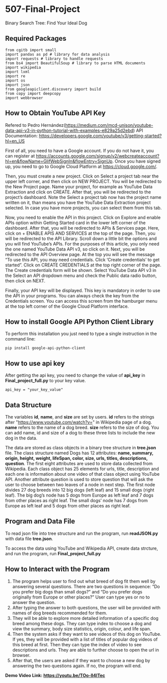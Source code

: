 # 507-Final-Project
Binary Search Tree: Find Your Ideal Dog

## Required Packages
    from cgitb import small
    import pandas as pd # library for data analysis
    import requests # library to handle requests
    from bs4 import BeautifulSoup # library to parse HTML documents
    import wikipedia
    import lxml
    import re
    import os
    import json
    from googleapiclient.discovery import build
    from copy import deepcopy
    import webbrowser

## How to Obtain YouTube API Key
Refered to Pedro Hernández(https://medium.com/mcd-unison/youtube-data-api-v3-in-python-tutorial-with-examples-e829a25d2ebd)
API Documentation: https://developers.google.com/youtube/v3/getting-started?hl=en_US 

First of all, you need to have a Google account. If you do not have it, you can register at https://accounts.google.com/signup/v2/webcreateaccount?hl=en&flowName=GlifWebSignIn&flowEntry=SignUp.
Once you have signed up, you need to go to Google Cloud Platform at https://cloud.google.com/.

Then, you must create a new project. Click on Select a project tab near the upper left corner, and then click on NEW PROJECT.
You will be redirected to the New Project page. Name your project, for example as YouTube Data Extraction and click on CREATE.
After that, you will be redirected to the project’s dashboard. Note the Select a project tab now has the project name written on it, than means you have the YouTube Data Extraction project selected. In case you have more projects, you can select them from this tab.

Now, you need to enable the API in this project. Click on Explore and enable APIs option within Getting Started card in the lower left corner of the dashboard.
After that, you will be redirected to APIs & Services page. Here, click on + ENABLE APIS AND SERVICES at the top of the page.
Then, you will be redirected to the API Library. Scroll down a little bit the options and you will find YouTube’s APIs. For the purposes of this article, you only need the one named YouTube Data API v3, so click on it.
Next, you will be redirected to the API Overview page. At the top you will see the message “To use this API, you may need credentials. Click ‘Create credentials’ to get started”. Click on CREATE CREDENTIALS at the top right corner of the page.
The Create credentials form will be shown. Select YouTube Data API v3 in the Select an API dropdown menu and check the Public data radio button, then click on NEXT.

Finally, your API key will be displayed. This key is mandatory in order to use the API in your programs.
You can always check the key from the Credentials screen. You can access this screen from the hamburger menu at the top left corner of the Google Cloud Platform interface.

## How to install Google API Python Client Library

To perform this installation you just need to type a single instruction in the command line:

    pip install google-api-python-client  
  
## How to use api key

After getting the api key, you need to change the value of **api_key** in **Final_project_full.py** to your key value.

    api_key = "your_key_value"
    
## Data Structure

The variables **id**, **name**, and **size** are set by users. 
**id** refers to the strings after "https://www.youtube.com/watch?v=" in Wikipedia page of a dog.
**name** refers to the name of a dog breed.
**size** refers to the size of dog.
You can add name, id and size of a dog to these three lists to include the new dog in the data.

The data are stored as class objects in a binary tree structure in **tree.json** file.
The class structure named Dogs has 12 attributes: **name, summary, origin, height, weight, lifeSpan, color, size, urls, titles, descriptions, question**. 
The first eight attributes are used to store data collected from Wikipedia.
Each class object has 25 elements for urls, title, description and each one is information about one video of that class object using YouTube API. 
Another attribute question is used to store question that will ask the user to choose between two leaves of a node in next step. 
The first node divides 27 dog breeds into 12 big dogs (left leaf) and 15 small dogs (right leaf). 
The big dog’s node has 5 dogs from Europe as left leaf and 7 dogs from other places as right leaf. 
The small dogs’ node has 7 dogs from Europe as left leaf and 5 dogs from other places as right leaf. 

## Program and Data File

To read json file into tree structure and run the program, run **readJSON.py** with data file **tree.json**.

To access the data using YouTube and Wikipedia API, create data strcture, and run the program, run **Final_project_full.py**

## How to Interact with the Program

1.	The program helps user to find out what breed of dog fit them well by answering several questions. There are two questions in sequence: “Do you prefer big dogs than small dogs?” and “Do you prefer dogs originally from Europe or other places?” User can type yes or no to answer the question.
2.	After typing the answer to both questions, the user will be provided with names of dog breeds recommended for them.
3.	They will be able to explore more detailed information of a specific dog breed among these dogs. They can type index to choose a dog and view the summary, body size statistics, origin, colour, and life span. 
4.	Then the system asks if they want to see videos of this dog on YouTube. If yes, they will be provided with a list of titles of popular dog videos of this breed at first. Then they can type the index of video to see descriptions and urls. They are able to further choose to open the url in browser. 
5.	After that, the users are asked if they want to choose a new dog by answering the two questions again. If no, the program will end.

**Demo Video Link: https://youtu.be/TOo-ll4ITec**
